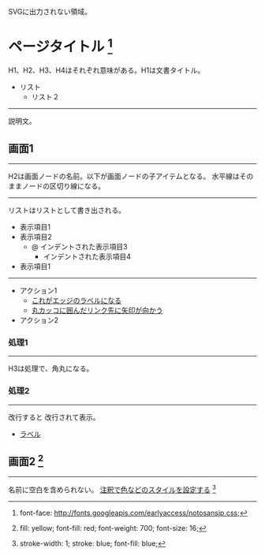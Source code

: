 SVGに出力されない領域。

# ページタイトル [^title]
H1、H2、H3、H4はそれぞれ意味がある。H1は文書タイトル。
- リスト
    - リスト２
***
説明文。

[^title]: font-face: http://fonts.googleapis.com/earlyaccess/notosansjp.css;

## 画面1
***
H2は画面ノードの名前。以下が画面ノードの子アイテムとなる。
水平線はそのままノードの区切り線になる。
***
リストはリストとして書き出される。
- 表示項目1
- 表示項目2
    - @ インデントされた表示項目3
        - インデントされた表示項目4
- 表示項目1
***
+ アクション1
    - [これがエッジのラベルになる](処理1)
    - [丸カッコに囲んだリンク先に矢印が向かう](処理1)
+ アクション2 [](処理2)

### 処理1
***
H3は処理で、角丸になる。[](画面2)

### 処理2
***
改行すると
改行されて表示。
- [ラベル](処理1)

## 画面2 [^sc2]
***
名前に空白を含められない。
[注釈で色などのスタイルを設定する](画面1) [^edge]

[^sc2]: fill: yellow; font-fill: red; font-weight: 700; font-size: 16;
[^edge]: stroke-width: 1; stroke: blue; font-fill: blue;
